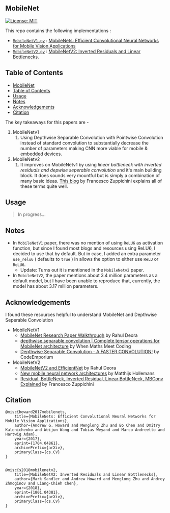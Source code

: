 ## MobileNet
[![License: MIT](https://img.shields.io/badge/License-MIT-yellow.svg)](https://github.com/Shubhamai/pytorch-mobilenet/blob/main/LICENSE)

This repo contains the following implementations : 
- [`MobileNetV1.py`](/MobileNetV1.py) : [MobileNets: Efficient Convolutional Neural Networks for Mobile Vision Applications](https://arxiv.org/pdf/1704.04861.pdf)
- [`MobileNetV2.py`](/MobileNetV2.py) : [MobileNetV2: Inverted Residuals and Linear Bottlenecks](https://arxiv.org/abs/1801.04381). 

## Table of Contents
- [MobileNet](#mobilenet)
- [Table of Contents](#table-of-contents)
- [Usage](#usage)
- [Notes](#notes)
- [Acknowledgements](#acknowledgements)
- [Citation](#citation)

The key takeaways for this papers are -

1. MobileNetv1
   1. Using Depthwise Separable Convolution with Pointwise Convolution instead of standard convolution to substantially decrease the number of parameters making CNN more viable for mobile & embedded devices.   
2. MobileNetv2
   1. It improves on MobileNetv1 by using *linear bottleneck with inverted residuals and depwise seperable convolution* and it's main building block. It does sounds very mountful but is simply a combination of many basic ideas. [This blog](https://towardsdatascience.com/residual-bottleneck-inverted-residual-linear-bottleneck-mbconv-explained-89d7b7e7c6bc) by Francesco Zuppichini explains all of these terms quite well.  



## Usage

> In progress...

## Notes
- In `MobileNetV1` paper, there was no mention of using `ReLU6` as activation function, but since I found most blogs and resources using ReLU6,  I decided to use that by default. But in case, I added an extra parameter `use_relu6` ( defaults to `true` ) in allows the option to either use `ReLU` or `ReLU6`. 
  - Update: Turns out it is mentioned in the `MobileNetv2` paper. 
- In `MobileNetV2`, the paper mentions about 3.4 million parameters as a default model, but I have been unable to reproduce that, currently, the model has about 3.17 million parameters. 

## Acknowledgements

I found these resources helpful to understand MobileNet and Depthwise Seperable Convolution

- MobileNetV1
    - [MobileNet Research Paper Walkthrough](https://youtu.be/HD9FnjVwU8g) by Rahul Deora
    - [depthwise separable convolution | Complete tensor operations for MobileNet architecture](https://youtu.be/vfCvmenkbZA) by When Maths Meet Coding
    - [Depthwise Separable Convolution - A FASTER CONVOLUTION!](https://youtu.be/T7o3xvJLuHk) by CodeEmporium
- MobileNetV2
    - [MobileNetV2 and EfficientNet](https://youtu.be/IBndcd4UfTs) by Rahul Deora
    - [New mobile neural network architectures](https://machinethink.net/blog/mobile-architectures/) by Matthijs Hollemans
    - [Residual, BottleNeck, Inverted Residual, Linear BottleNeck, MBConv Explained](https://towardsdatascience.com/residual-bottleneck-inverted-residual-linear-bottleneck-mbconv-explained-89d7b7e7c6bc) by Francesco Zuppichini

## Citation
```
@misc{howard2017mobilenets,
    title={MobileNets: Efficient Convolutional Neural Networks for Mobile Vision Applications},
    author={Andrew G. Howard and Menglong Zhu and Bo Chen and Dmitry Kalenichenko and Weijun Wang and Tobias Weyand and Marco Andreetto and Hartwig Adam},
    year={2017},
    eprint={1704.04861},
    archivePrefix={arXiv},
    primaryClass={cs.CV}
}


@misc{s2018mobilenetv2,
    title={MobileNetV2: Inverted Residuals and Linear Bottlenecks},
    author={Mark Sandler and Andrew Howard and Menglong Zhu and Andrey Zhmoginov and Liang-Chieh Chen},
    year={2018},
    eprint={1801.04381},
    archivePrefix={arXiv},
    primaryClass={cs.CV}
}
```